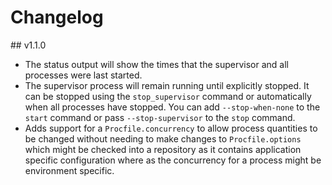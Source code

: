 # Changelog

## v1.1.0

* The status output will show the times that the supervisor and all processes were last started.
* The supervisor process will remain running until explicitly stopped. It can be stopped using the `stop_supervisor` command or automatically when all processes have stopped. You can add `--stop-when-none` to the `start` command or pass `--stop-supervisor` to the `stop` command.
* Adds support for a `Procfile.concurrency` to allow process quantities to be changed without needing to make changes to `Procfile.options` which might be checked into a repository as it contains application specific configuration where as the concurrency for a process might be environment specific.

